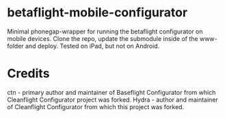 # betaflight-mobile-configurator
Minimal phonegap-wrapper for running the betaflight configurator on mobile devices.
Clone the repo, update the submodule inside of the www-folder and deploy.
Tested on iPad, but not on Android.

# Credits
ctn - primary author and maintainer of Baseflight Configurator from which Cleanflight Configurator project was forked.
Hydra - author and maintainer of Cleanflight Configurator from which this project was forked.
